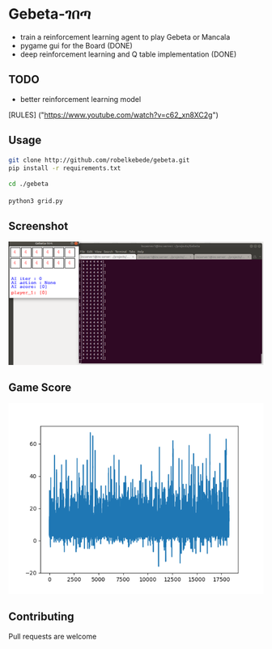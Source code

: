 
# Gebeta-ገበጣ

* train a reinforcement learning agent to play Gebeta or Mancala
* pygame gui for the Board (DONE)
* deep reinforcement learning and Q table implementation (DONE)


## TODO

* better reinforcement learning model


[RULES] ("https://www.youtube.com/watch?v=c62_xn8XC2g")


## Usage

```bash 
git clone http://github.com/robelkebede/gebeta.git
pip install -r requirements.txt
```


```bash 
cd ./gebeta	

python3 grid.py

```

## Screenshot
![Alt text](./screenshot.png?raw=true "game")



## Game Score
![Alt text](./score.png?raw=true "Score")

## Contributing

Pull requests are welcome


